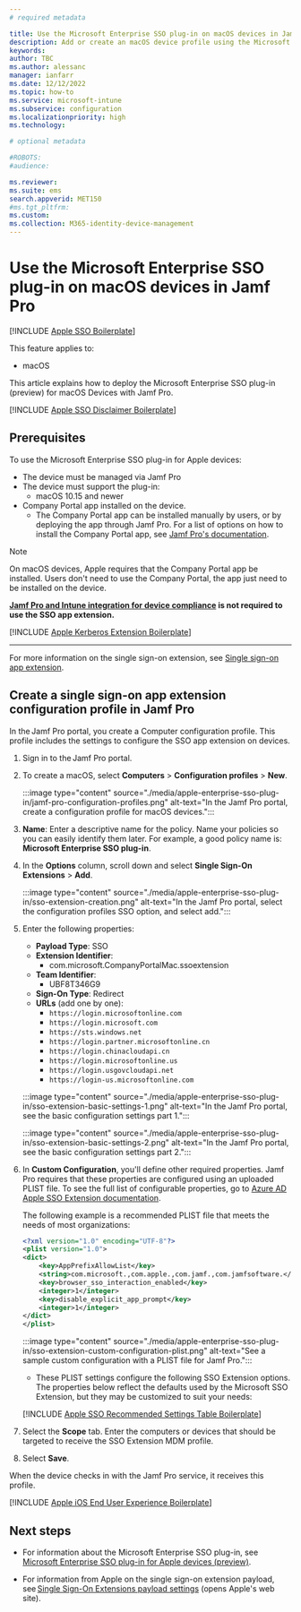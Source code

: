 ```yaml
---
# required metadata

title: Use the Microsoft Enterprise SSO plug-in on macOS devices in Jamf Pro
description: Add or create an macOS device profile using the Microsoft Enterprise SSO plug-in in Jamf Pro. 
keywords:
author: TBC
ms.author: alessanc
manager: ianfarr
ms.date: 12/12/2022
ms.topic: how-to
ms.service: microsoft-intune
ms.subservice: configuration
ms.localizationpriority: high
ms.technology:

# optional metadata

#ROBOTS:
#audience:

ms.reviewer: 
ms.suite: ems
search.appverid: MET150
#ms.tgt_pltfrm:
ms.custom: 
ms.collection: M365-identity-device-management
---
```


# Use the Microsoft Enterprise SSO plug-in on macOS devices in Jamf Pro

[!INCLUDE [Apple SSO Boilerplate](../includes/apple-enterprise-sso-intro-boilerplate.md)]

This feature applies to:

- macOS

This article explains how to deploy the Microsoft Enterprise SSO plug-in (preview) for macOS Devices with Jamf Pro.

[!INCLUDE [Apple SSO Disclaimer Boilerplate](../includes/apple-enterprise-sso-disclaimer-boilerplate.md)]

## Prerequisites

To use the Microsoft Enterprise SSO plug-in for Apple devices:

- The device must be managed via Jamf Pro
- The device must support the plug-in:
  - macOS 10.15 and newer
- Company Portal app installed on the device.
  - The Company Portal app can be installed manually by users, or by deploying the app through Jamf Pro. For a list of options on how to install the Company Portal app, see [Jamf Pro's documentation](https://docs.jamf.com/10.24.1/jamf-pro/administrator-guide/Managing_macOS_Installers.html).

> [!NOTE]
> On macOS devices, Apple requires that the Company Portal app be installed. Users don't need to use the Company Portal, the app just need to be installed on the device.
>
> **[Jamf Pro and Intune integration for device compliance](../protect/conditional-access-integrate-jamf.md) is not required to use the SSO app extension.**

[!INCLUDE [Apple Kerberos Extension Boilerplate](../includes/apple-enterprise-sso-kerberos-boilerplate.md)]

---

For more information on the single sign-on extension, see [Single sign-on app extension](device-features-configure.md#single-sign-on-app-extension).

## Create a single sign-on app extension configuration profile in Jamf Pro

In the Jamf Pro portal, you create a Computer configuration profile. This profile includes the settings to configure the SSO app extension on devices.

1. Sign in to the Jamf Pro portal.
2. To create a macOS, select **Computers** > **Configuration profiles** > **New**.

    :::image type="content" source="./media/apple-enterprise-sso-plug-in/jamf-pro-configuration-profiles.png" alt-text="In the Jamf Pro portal, create a configuration profile for macOS devices.":::

3. **Name**: Enter a descriptive name for the policy. Name your policies so you can easily identify them later. For example, a good policy name is: **Microsoft Enterprise SSO plug-in**.

4. In the **Options** column, scroll down and select **Single Sign-On Extensions** > **Add**.

    :::image type="content" source="./media/apple-enterprise-sso-plug-in/sso-extension-creation.png" alt-text="In the Jamf Pro portal, select the configuration profiles SSO option, and select add.":::

4. Enter the following properties:

    - **Payload Type**: SSO
    - **Extension Identifier**:
      - com.microsoft.CompanyPortalMac.ssoextension
    - **Team Identifier**:
      - UBF8T346G9
    - **Sign-On Type**: Redirect
    - **URLs** (add one by one):
      - `https://login.microsoftonline.com`
      - `https://login.microsoft.com`
      - `https://sts.windows.net`
      - `https://login.partner.microsoftonline.cn`
      - `https://login.chinacloudapi.cn`
      - `https://login.microsoftonline.us`
      - `https://login.usgovcloudapi.net`
      - `https://login-us.microsoftonline.com`

    :::image type="content" source="./media/apple-enterprise-sso-plug-in/sso-extension-basic-settings-1.png" alt-text="In the Jamf Pro portal, see the basic configuration settings part 1.":::

    :::image type="content" source="./media/apple-enterprise-sso-plug-in/sso-extension-basic-settings-2.png" alt-text="In the Jamf Pro portal, see the basic configuration settings part 2.":::

5. In **Custom Configuration**, you'll define other required properties. Jamf Pro requires that these properties are configured using an uploaded PLIST file. To see the full list of configurable properties, go to [Azure AD Apple SSO Extension documentation](/azure/active-directory/develop/apple-sso-plugin#manual-configuration-for-other-mdm-services).

    The following example is a recommended PLIST file that meets the needs of most organizations:

    ```xml
    <?xml version="1.0" encoding="UTF-8"?>
    <plist version="1.0">
    <dict>
        <key>AppPrefixAllowList</key>
        <string>com.microsoft.,com.apple.,com.jamf.,com.jamfsoftware.</string>
        <key>browser_sso_interaction_enabled</key>
        <integer>1</integer>
        <key>disable_explicit_app_prompt</key>
        <integer>1</integer>
    </dict>
    </plist>
    ```

    :::image type="content" source="./media/apple-enterprise-sso-plug-in/sso-extension-custom-configuration-plist.png" alt-text="See a sample custom configuration with a PLIST file for Jamf Pro.":::

    - These PLIST settings configure the following SSO Extension options. The properties below reflect the defaults used by the Microsoft SSO Extension, but they may be customized to suit your needs:

    [!INCLUDE [Apple SSO Recommended Settings Table Boilerplate](../includes/apple-enterprise-sso-recommended-settings-jamf-pro-boilerplate.md)]

6. Select the **Scope** tab. Enter the computers or devices that should be targeted to receive the SSO Extension MDM profile.
7. Select **Save**.

When the device checks in with the Jamf Pro service, it receives this profile.

[!INCLUDE [Apple iOS End User Experience Boilerplate](../includes/apple-enterprise-sso-macos-end-user-experience-boilerplate.md)]

## Next steps

- For information about the Microsoft Enterprise SSO plug-in, see [Microsoft Enterprise SSO plug-in for Apple devices (preview)](/azure/active-directory/develop/apple-sso-plugin).

- For information from Apple on the single sign-on extension payload, see [Single Sign-On Extensions payload settings](https://support.apple.com/guide/mdm/single-sign-on-extensions-mdmfd9cdf845/web) (opens Apple's web site).
